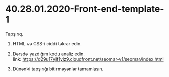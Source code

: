 # 40.28.01.2020-Front-end-template-1

Tapşırıq.

  1. HTML və CSS-i ciddi təkrar edin.
  
  2. Dərsdə yazdığım kodu analiz edin.   
     link: https://d29u17ylf1ylz9.cloudfront.net/seomar-v1/seomar/index.html
     
  3. Dünənki tapşırığı bitirməyənlər tamamlasın.
